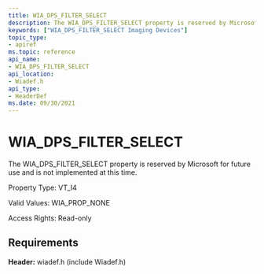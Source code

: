 ```yaml
---
title: WIA_DPS_FILTER_SELECT
description: The WIA_DPS_FILTER_SELECT property is reserved by Microsoft for future use and is not implemented at this time.
keywords: ["WIA_DPS_FILTER_SELECT Imaging Devices"]
topic_type:
- apiref
ms.topic: reference
api_name:
- WIA_DPS_FILTER_SELECT
api_location:
- Wiadef.h
api_type:
- HeaderDef
ms.date: 09/30/2021
---
```


# WIA_DPS_FILTER_SELECT

The WIA_DPS_FILTER_SELECT property is reserved by Microsoft for future use and is not implemented at this time.

Property Type: VT_I4

Valid Values: WIA_PROP_NONE

Access Rights: Read-only

## Requirements

**Header:** wiadef.h (include Wiadef.h)
